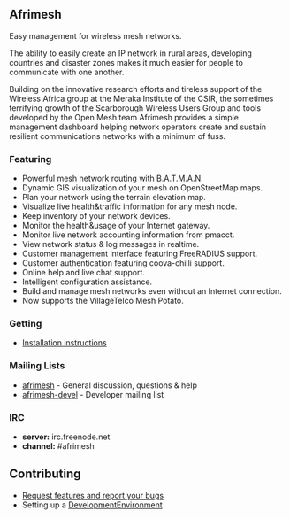## Afrimesh
Easy management for wireless mesh networks.

The ability to easily create an IP network in rural areas, developing countries and disaster zones makes it much easier for people to communicate with one another.

Building on the innovative research efforts and tireless support of the Wireless Africa group at the Meraka Institute of the CSIR, the sometimes terrifying growth of the Scarborough Wireless Users Group and tools developed by the Open Mesh team Afrimesh provides a simple management dashboard helping network operators create and sustain resilient communications networks with a minimum of fuss.


### Featuring
* Powerful mesh network routing with B.A.T.M.A.N.
* Dynamic GIS visualization of your mesh on OpenStreetMap maps.
* Plan your network using the terrain elevation map.
* Visualize live health&traffic information for any mesh node.
* Keep inventory of your network devices.
* Monitor the health&usage of your Internet gateway.
* Monitor live network accounting information from pmacct.
* View network status & log messages in realtime.
* Customer management interface featuring FreeRADIUS support.
* Customer authentication featuring coova-chilli support.
* Online help and live chat support.
* Intelligent configuration assistance.
* Build and manage mesh networks even without an Internet connection.
* Now supports the VillageTelco Mesh Potato.

### Getting
* [Installation instructions](http://groups.google.com/group/afrimesh-devel)

### Mailing Lists
* [afrimesh](http://groups.google.com/group/afrimesh) - General discussion, questions & help
* [afrimesh-devel](http://groups.google.com/group/afrimesh-devel) - Developer mailing list

### IRC
* **server:** irc.freenode.net
* **channel:** #afrimesh

## Contributing
* [Request features and report your bugs](http://groups.google.com/group/afrimesh-devel)
* Setting up a [DevelopmentEnvironment](http://groups.google.com/group/afrimesh-devel)

